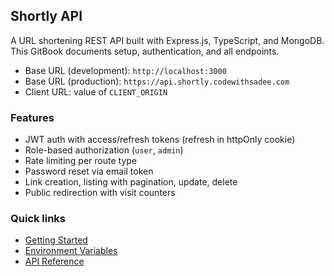## Shortly API

A URL shortening REST API built with Express.js, TypeScript, and MongoDB. This GitBook documents setup, authentication, and all endpoints.

- Base URL (development): `http://localhost:3000`
- Base URL (production): `https://api.shortly.codewithsadee.com`
- Client URL: value of `CLIENT_ORIGIN`

### Features

- JWT auth with access/refresh tokens (refresh in httpOnly cookie)
- Role-based authorization (`user`, `admin`)
- Rate limiting per route type
- Password reset via email token
- Link creation, listing with pagination, update, delete
- Public redirection with visit counters

### Quick links

- [Getting Started](getting-started/installation.md)
- [Environment Variables](getting-started/environment.md)
- [API Reference](api/root.md)

